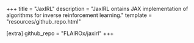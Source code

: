 +++
title = "JaxIRL"
description = "JaxIRL ontains JAX implementation of algorithms for inverse reinforcement learning."
template = "resources/github_repo.html"

[extra]
github_repo = "FLAIROx/jaxirl"
+++